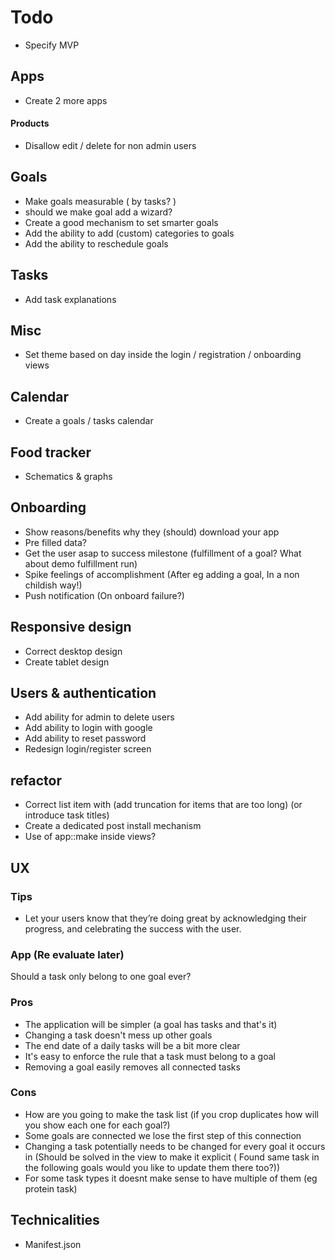# Todo

- Specify MVP


## Apps

- Create 2 more apps


#### Products

- Disallow edit / delete for non admin users


## Goals

- Make goals measurable ( by tasks? )
- should we make goal add a wizard?
- Create a good mechanism to set smarter goals
- Add the ability to add (custom) categories to goals
- Add the ability to reschedule goals


## Tasks

- Add task explanations


## Misc

- Set theme based on day inside the login / registration / onboarding views


## Calendar

- Create a goals / tasks calendar


## Food tracker

- Schematics & graphs


## Onboarding

- Show reasons/benefits why they (should) download your app
- Pre filled data?
- Get the user asap to success milestone (fulfillment of a goal? What about demo fulfillment run)
- Spike feelings of accomplishment (After eg adding a goal,  In a non childish way!)
- Push notification (On onboard failure?)


## Responsive design

- Correct desktop design
- Create tablet design


## Users & authentication

- Add ability for admin to delete users
- Add ability to login with google
- Add ability to reset password
- Redesign login/register screen


## refactor

- Correct list item with (add truncation for items that are too long) (or introduce task titles)
- Create a dedicated post install mechanism
- Use of app::make inside views?


## UX

### Tips

- Let your users know that they’re doing great by acknowledging their progress, and celebrating the success with the user.


### App (Re evaluate later)

Should a task only belong to one goal ever?

### Pros

- The application will be simpler (a goal has tasks and that's it)
- Changing a task doesn't mess up other goals
- The end date of a daily tasks will be a bit more clear
- It's easy to enforce the rule that a task must belong to a goal
- Removing a goal easily removes all connected tasks


### Cons

- How are you going to make the task list (if you crop duplicates how will you show each one for each goal?)
- Some goals are connected we lose the first step of this connection 
- Changing a task potentially needs to be changed for every goal it occurs in 
    (Should be solved in the view to make it explicit ( Found same task in the following goals would you like to update them there too?))
- For some task types it doesnt make sense to have multiple of them (eg protein task)


## Technicalities

- Manifest.json